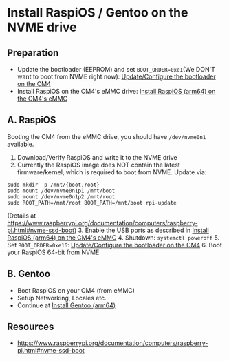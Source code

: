 # Install RaspiOS / Gentoo on the NVME drive

## Preparation
- Update the bootloader (EEPROM) and set `BOOT_ORDER=0xe1`(We DON'T want to boot from NVME right now): [Update/Configure the bootloader on the CM4](../bootloader/README.md)
- Install RaspiOS on the CM4's eMMC drive: [Install RaspiOS (arm64) on the CM4's eMMC](../raspios-emmc/README.md)

## A. RaspiOS
Booting the CM4 from the eMMC drive, you should have `/dev/nvme0n1` available.
1. Download/Verify RaspiOS and write it to the NVME drive
2. Currently the RaspiOS image does NOT contain the latest firmware/kernel, which is required to boot from NVME. Update via:
```
sudo mkdir -p /mnt/{boot,root}
sudo mount /dev/nvme0n1p1 /mnt/boot
sudo mount /dev/nvme0n1p2 /mnt/root
sudo ROOT_PATH=/mnt/root BOOT_PATH=/mnt/boot rpi-update
```
(Details at https://www.raspberrypi.org/documentation/computers/raspberry-pi.html#nvme-ssd-boot)
3. Enable the USB ports as described in [Install RaspiOS (arm64) on the CM4's eMMC](../raspios-emmc/README.md)
4. Shutdown: `systemctl poweroff`
5. Set `BOOT_ORDER=0xe16`: [Update/Configure the bootloader on the CM4](../bootloader/README.md)
6. Boot your RaspiOS 64-bit from NVME

## B. Gentoo
- Boot RaspiOS on your CM4 (from eMMC)
- Setup Networking, Locales etc.
- Continue at [Install Gentoo (arm64)](../gentoo/README.md)

## Resources
- https://www.raspberrypi.org/documentation/computers/raspberry-pi.html#nvme-ssd-boot
